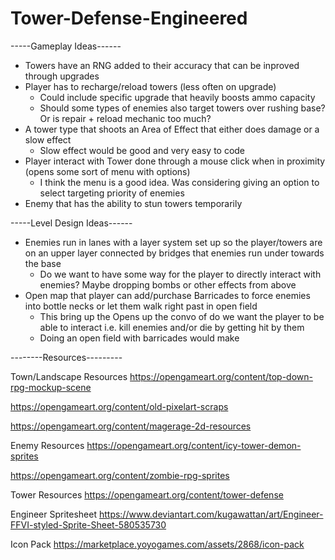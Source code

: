 # Tower-Defense-Engineered
-----Gameplay Ideas------
- Towers have an RNG added to their accuracy that can be inproved through upgrades
- Player has to recharge/reload towers (less often on upgrade)
    - Could include specific upgrade that heavily boosts ammo capacity
    - Should some types of enemies also target towers over rushing base? Or is repair + reload mechanic too much?
- A tower type that shoots an Area of Effect that either does damage or a slow effect 
    - Slow effect would be good and very easy to code
- Player interact with Tower done through a mouse click when in proximity (opens some sort of menu with options)
    - I think the menu is a good idea. Was considering giving an option to select targeting priority of enemies
- Enemy that has the ability to stun towers temporarily


-----Level Design Ideas------
- Enemies run in lanes with a layer system set up so the player/towers are on an upper layer connected by bridges that enemies run under towards the base
    - Do we want to have some way for the player to directly interact with enemies? Maybe dropping bombs or other effects from above
- Open map that player can add/purchase Barricades to force enemies into bottle necks or let them walk right past in open field 
    - This bring up the Opens up the convo of do we want the player to be able to interact i.e. kill enemies and/or die by getting hit by them
    - Doing an open field with barricades would make 



--------Resources---------

Town/Landscape Resources
https://opengameart.org/content/top-down-rpg-mockup-scene

https://opengameart.org/content/old-pixelart-scraps

https://opengameart.org/content/magerage-2d-resources

Enemy Resources
https://opengameart.org/content/icy-tower-demon-sprites

https://opengameart.org/content/zombie-rpg-sprites

Tower Resources
https://opengameart.org/content/tower-defense

Engineer Spritesheet
https://www.deviantart.com/kugawattan/art/Engineer-FFVI-styled-Sprite-Sheet-580535730

Icon Pack
https://marketplace.yoyogames.com/assets/2868/icon-pack
